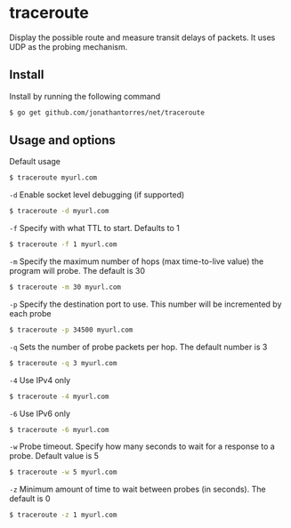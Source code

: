 # traceroute
Display the possible route and measure transit delays of packets. It uses UDP as the probing mechanism.

## Install
Install by running the following command
```bash
$ go get github.com/jonathantorres/net/traceroute
```

## Usage and options
Default usage
```bash
$ traceroute myurl.com
```

`-d` Enable socket level debugging (if supported)
```bash
$ traceroute -d myurl.com
```

`-f` Specify with what TTL to start. Defaults to 1
```bash
$ traceroute -f 1 myurl.com
```

`-m` Specify the maximum number of hops (max time-to-live value) the program will probe. The default is 30
```bash
$ traceroute -m 30 myurl.com
```

`-p` Specify the destination port to use. This number will be incremented by each probe
```bash
$ traceroute -p 34500 myurl.com
```

`-q` Sets the number of probe packets per hop. The default number is 3
```bash
$ traceroute -q 3 myurl.com
```

`-4` Use IPv4 only
```bash
$ traceroute -4 myurl.com
```

`-6` Use IPv6 only
```bash
$ traceroute -6 myurl.com
```

`-w` Probe timeout. Specify how many seconds to wait for a response to a probe. Default value is 5
```bash
$ traceroute -w 5 myurl.com
```

`-z` Minimum amount of time to wait between probes (in seconds). The default is 0
```bash
$ traceroute -z 1 myurl.com
```
